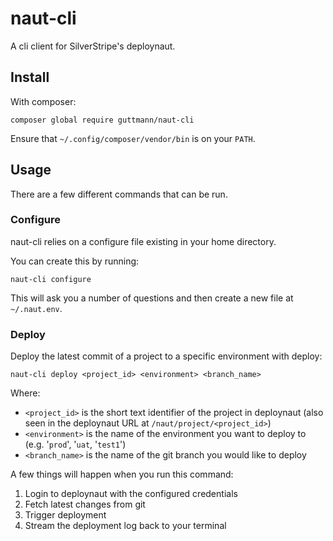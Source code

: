 # naut-cli

A cli client for SilverStripe's deploynaut.

## Install

With composer:

    composer global require guttmann/naut-cli
    
Ensure that `~/.config/composer/vendor/bin` is on your `PATH`.
    
## Usage

There are a few different commands that can be run.

### Configure

naut-cli relies on a configure file existing in your home directory.

You can create this by running:

    naut-cli configure
    
This will ask you a number of questions and then create a new file at `~/.naut.env`.

### Deploy

Deploy the latest commit of a project to a specific environment with deploy:

    naut-cli deploy <project_id> <environment> <branch_name>
    
Where:

- `<project_id>` is the short text identifier of the project in deploynaut (also seen in the deploynaut URL at `/naut/project/<project_id>`)
- `<environment>` is the name of the environment you want to deploy to (e.g. '`prod`', '`uat`, '`test1`')
- `<branch_name>` is the name of the git branch you would like to deploy

A few things will happen when you run this command:

1. Login to deploynaut with the configured credentials
2. Fetch latest changes from git
3. Trigger deployment
4. Stream the deployment log back to your terminal
